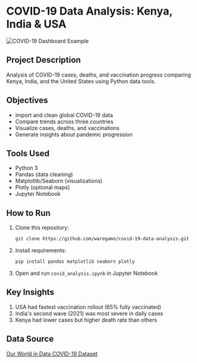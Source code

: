 # COVID-19 Data Analysis: Kenya, India & USA

![COVID-19 Dashboard Example](https://via.placeholder.com/800x400?text=Sample+Visualization)

## Project Description
Analysis of COVID-19 cases, deaths, and vaccination progress comparing Kenya, India, and the United States using Python data tools.

## Objectives
- Import and clean global COVID-19 data
- Compare trends across three countries
- Visualize cases, deaths, and vaccinations
- Generate insights about pandemic progression

## Tools Used
- Python 3
- Pandas (data cleaning)
- Matplotlib/Seaborn (visualizations)
- Plotly (optional maps)
- Jupyter Notebook

## How to Run
1. Clone this repository:
   ```bash
   git clone https://github.com/waregamo/covid-19-data-analysis.git
   ```
2. Install requirements:
   ```bash
   pip install pandas matplotlib seaborn plotly
   ```
3. Open and run `covid_analysis.ipynb` in Jupyter Notebook

## Key Insights
1. USA had fastest vaccination rollout (65% fully vaccinated)
2. India's second wave (2021) was most severe in daily cases
3. Kenya had lower cases but higher death rate than others

## Data Source
[Our World in Data COVID-19 Dataset](https://ourworldindata.org/covid-cases)